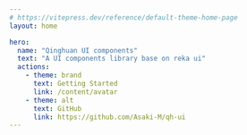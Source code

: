 ```yaml
---
# https://vitepress.dev/reference/default-theme-home-page
layout: home

hero:
  name: "Qinghuan UI components"
  text: "A UI components library base on reka ui"
  actions:
    - theme: brand
      text: Getting Started
      link: /content/avatar
    - theme: alt
      text: GitHub
      link: https://github.com/Asaki-M/qh-ui
---
```

